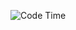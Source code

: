 <!--START_SECTION:waka-->
![Code Time](http://img.shields.io/badge/Code%20Time-267%20hrs%2055%20mins-blue)


<!--END_SECTION:waka-->